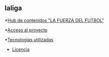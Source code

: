 ## laliga

*[Hub de contenidos "LA FUERZA DEL FUTBOL"](#descripción-del-proyecto)

*[Acceso al proyecto](#acceso-proyecto)

*[Tecnologías utilizadas](#tecnologías-utilizadas)

* [Licencia](#licencia)

